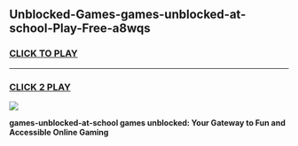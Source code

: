 
## Unblocked-Games-games-unblocked-at-school-Play-Free-a8wqs
<h3>
<a href="https://premium76.site?title=games-unblocked-at-school&ref=12A">CLICK TO PLAY</a></h3>
<hr>

<h3>
<a href="https://premium76.site?title=games-unblocked-at-school&ref=12A">CLICK 2 PLAY</a>
  
</h3>

<a href="https://premium76.site?title=games-unblocked-at-school&ref=12A"><img src="https://clearcache.store/games.png"></a>


**games-unblocked-at-school games unblocked: Your Gateway to Fun and Accessible Online Gaming**
